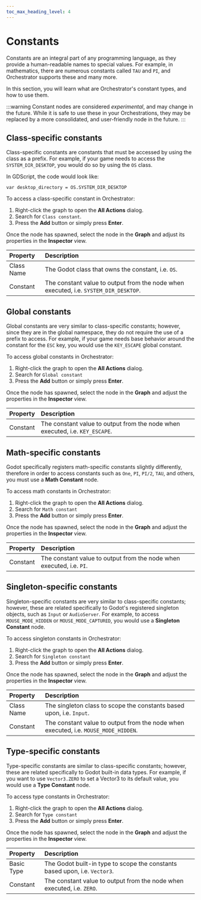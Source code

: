```yaml
---
toc_max_heading_level: 4
---
```


# Constants

Constants are an integral part of any programming language, as they provide a human-readable names to special values.
For example, in mathematics, there are numerous constants called `TAU` and `PI`, and Orchestrator supports these and many more.

In this section, you will learn what are Orchestrator's constant types, and how to use them.

:::warning
Constant nodes are considered _experimental_<EditorIcon name="NodeWarning"/>, and may change in the future.
While it is safe to use these in your Orchestrations, they may be replaced by a more consolidated, and user-friendly node in the future.
:::

## Class-specific constants

<Figure image="/img/nodes/constants/class-constant-node.png" caption="Example class constant node"></Figure>

Class-specific constants are constants that must be accessed by using the class as a prefix.
For example, if your game needs to access the `SYSTEM_DIR_DESKTOP`, you would do so by using the `OS` class.

In GDScript, the code would look like:
```gdscript
var desktop_directory = OS.SYSTEM_DIR_DESKTOP
```

To access a class-specific constant in Orchestrator:

1. Right-click the graph to open the **All Actions** dialog.
2. Search for `Class constant`.
3. Press the **Add** button or simply press **Enter**.

Once the node has spawned, select the node in the **Graph** and adjust its properties in the **Inspector** view.

| Property   | Description                                                                          |                                                                          
|:-----------|:-------------------------------------------------------------------------------------|
| Class Name | The Godot class that owns the constant, i.e. `OS`.                                   |
| Constant   | The constant value to output from the node when executed, i.e. `SYSTEM_DIR_DESKTOP`. |

## Global constants

<Figure image="/img/nodes/constants/global-constant-node.png" caption="Example global constant node"></Figure>

Global constants are very similar to class-specific constants; however, since they are in the global namespace, they do not require the use of a prefix to access.
For example, if your game needs base behavior around the constant for the `ESC` key, you would use the `KEY_ESCAPE` global constant.

To access global constants in Orchestrator:

1. Right-click the graph to open the **All Actions** dialog.
2. Search for `Global constant`
3. Press the **Add** button or simply press **Enter**.

Once the node has spawned, select the node in the **Graph** and adjust the properties in the **Inspector** view.

| Property | Description                                                                  |
|:---------|:-----------------------------------------------------------------------------|
| Constant | The constant value to output from the node when executed, i.e. `KEY_ESCAPE`. |

## Math-specific constants

<Figure image="/img/nodes/constants/math-constant-node.png" caption="Example math constant node"></Figure>

Godot specifically registers math-specific constants slightly differently, therefore in order to access constants such as `One`, `PI`, `PI/2`, `TAU`, and others, you must use a **Math Constant** node.

To access math constants in Orchestrator:

1. Right-click the graph to open the **All Actions** dialog.
2. Search for `Math constant`
3. Press the **Add** button or simply press **Enter**.

Once the node has spawned, select the node in the **Graph** and adjust the properties in the **Inspector** view.

| Property | Description                                                          |
|:---------|:---------------------------------------------------------------------|
| Constant | The constant value to output from the node when executed, i.e. `PI`. |

## Singleton-specific constants

<Figure image="/img/nodes/constants/singleton-constant-node.png" caption="Example singleton constant node"></Figure>

Singleton-specific constants are very similar to class-specific constants; however, these are related specifically to Godot's registered singleton objects, such as `Input` or `AudioServer`.
For example, to access `MOUSE_MODE_HIDDEN` or `MOUSE_MODE_CAPTURED`, you would use a **Singleton Constant** node.

To access singleton constants in Orchestrator:

1. Right-click the graph to open the **All Actions** dialog.
2. Search for `Singleton constant`
3. Press the **Add** button or simply press **Enter**.

Once the node has spawned, select the node in the **Graph** and adjust the properties in the **Inspector** view.

| Property   | Description                                                                         |
|:-----------|:------------------------------------------------------------------------------------|
| Class Name | The singleton class to scope the constants based upon, i.e. `Input`.                |
| Constant   | The constant value to output from the node when executed, i.e. `MOUSE_MODE_HIDDEN`. |

## Type-specific constants

<Figure image="/img/nodes/constants/type-constant-node.png" caption="Example type constant node"></Figure>

Type-specific constants are similar to class-specific constants; however, these are related specifically to Godot built-in data types.
For example, if you want to use `Vector3.ZERO` to set a Vector3 to its default value, you would use a **Type Constant** node.

To access type constants in Orchestrator:

1. Right-click the graph to open the **All Actions** dialog.
2. Search for `Type constant`
3. Press the **Add** button or simply press **Enter**.

Once the node has spawned, select the node in the **Graph** and adjust the properties in the **Inspector** view.

| Property   | Description                                                                |
|:-----------|:---------------------------------------------------------------------------|
| Basic Type | The Godot built-in type to scope the constants based upon, i.e. `Vector3`. |
| Constant   | The constant value to output from the node when executed, i.e. `ZERO`.     |
